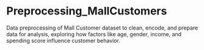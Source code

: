 # Preprocessing_MallCustomers
Data preprocessing of Mall Customer dataset to clean, encode, and prepare data for analysis, exploring how factors like age, gender, income, and spending score influence customer behavior.
